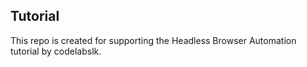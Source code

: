
## Tutorial
This repo is created for supporting the Headless Browser Automation tutorial by codelabslk.

